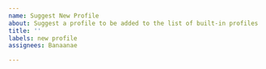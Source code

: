 ```yaml
---
name: Suggest New Profile
about: Suggest a profile to be added to the list of built-in profiles
title: ''
labels: new profile
assignees: Banaanae

---
```


<!-- Please provide a short description of your profile, and why it should be added -->


<!-- Preferably, attach the profile as a file or a gist link, as profiles tend to be quite large -->
